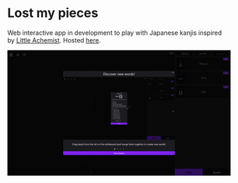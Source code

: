 # Lost my pieces
Web interactive app in development to play with Japanese kanjis inspired by [Little Achemist](https://littlealchemy.com/). Hosted [here](https://lostmypieces.com).

![Demo](./demo/demo.png)
